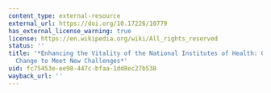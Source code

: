 ```yaml
---
content_type: external-resource
external_url: https://doi.org/10.17226/10779
has_external_license_warning: true
license: https://en.wikipedia.org/wiki/All_rights_reserved
status: ''
title: '*Enhancing the Vitality of the National Institutes of Health: Organizational
  Change to Meet New Challenges*'
uid: fc75453e-ee98-447c-bfaa-1dd8ec27b538
wayback_url: ''
---
```

